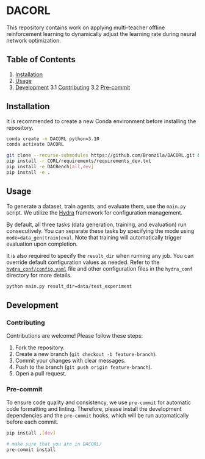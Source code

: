 # DACORL

This repository contains work on applying multi-teacher offline reinforcement learning to dynamically adjust the learning rate during neural network optimization.

## Table of Contents

1. [Installation](#installation)
2. [Usage](#usage)
3. [Development](#development)
3.1 [Contributing](#contributing)
3.2 [Pre-commit](#pre-commit)

## Installation

It is recommended to create a new Conda environment before installing the repository.

```bash
conda create -n DACORL python=3.10
conda activate DACORL

git clone --recurse-submodules https://github.com/Bronzila/DACORL.git && cd DACORL
pip install -r CORL/requirements/requirements_dev.txt
pip install -e DACBench[all,dev]
pip install -e .
```

## Usage

To generate a dataset, train agents, and evaluate them, use the `main.py` script. We utilize the [Hydra](https://hydra.cc/) framework for configuration management.

By default, all three tasks (data generation, training, and evaluation) run consecutively. You can separate these tasks by specifying the mode using `mode=data_gen|train|eval`. Note that training will automatically trigger evaluation upon completion.

It is also required to specify the `result_dir` when running any job. You can override default configuration values as needed. Refer to the [`hydra_conf/config.yaml`](hydra_conf/config.yaml) file and other configuration files in the `hydra_conf` directory for more details.

```bash
python main.py result_dir=data/test_experiment
```

## Development

### Contributing

Contributions are welcome! Please follow these steps:

1. Fork the repository.
2. Create a new branch (`git checkout -b feature-branch`).
3. Commit your changes with clear messages.
4. Push to the branch (`git push origin feature-branch`).
5. Open a pull request.

### Pre-commit

To ensure code quality and consistency, we use `pre-commit` for automatic code formatting and linting. Therefore, please install the development dependencies and the `pre-commit` hooks, which will be run automatically before each commit.

```bash
pip install .[dev]

# make sure that you are in DACORL/
pre-commit install
```
